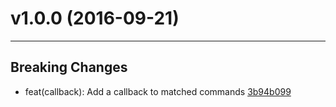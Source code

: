 # v1.0.0 (2016-09-21)
---


## Breaking Changes

- feat(callback): Add a callback to matched commands [3b94b099](https://github.com/tylors/ragnar/commits/3b94b0990df2740c8297ac3e3f28e84360344b29)



